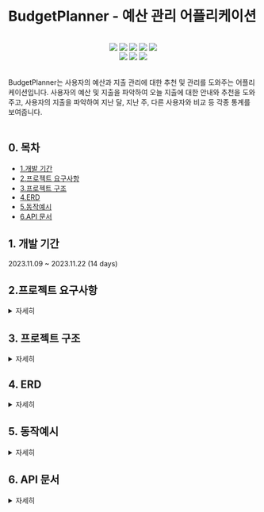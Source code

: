 # BudgetPlanner - 예산 관리 어플리케이션

<br>

<div align="center">
<img src="https://img.shields.io/badge/Java-ED8B00?style=for-the-badge&logo=openjdk&logoColor=white"/></a>
<img src="https://img.shields.io/badge/Spring Boot 3.1.5-6DB33F?style=for-the-badge&logo=spring&logoColor=white"/></a>
<img src="https://img.shields.io/badge/Spring Security-6DB33F?style=for-the-badge&logo=spring-security&logoColor=white"/></a>
<img src="https://img.shields.io/badge/Spring Data JPA-gray?style=for-the-badge&logoColor=white"/></a>
<img src="https://img.shields.io/badge/Junit-25A162?style=for-the-badge&logo=JUnit5&logoColor=white"/></a>
</div>
<div align="center">
<img src="https://img.shields.io/badge/MySQL 8-4479A1?style=for-the-badge&logo=MySQL&logoColor=white"/></a>
<img src="https://img.shields.io/badge/Discord-7289DA?style=for-the-badge&logo=discord&logoColor=white"/></a>
<img src="https://img.shields.io/badge/GitHub-100000?style=for-the-badge&logo=github&logoColor=white"/></a>
</div>

<br>

BudgetPlanner는 사용자의 예산과 지출 관리에 대한 추천 및 관리를 도와주는 어플리케이션입니다. 사용자의 예산 및 지출을 파악하여 오늘 지출에 대한 안내와 추천을 도와주고, 
사용자의 지출을 파악하여 지난 달, 지난 주, 다른 사용자와 비교 등 각종 통계를 보여줍니다. 
<br>
<br>

## 0. 목차
- [1.개발 기간](#1-개발-기간)
- [2.프로젝트 요구사항](#2-프로젝트-요구사항)
- [3.프로젝트 구조](#4-프로젝트-구조)
- [4.ERD](#5-erd)
- [5.동작예시](#6-동작예시)
- [6.API 문서](#7-api-document)

## 1. 개발 기간

2023.11.09 ~ 2023.11.22 (14 days)

## 2.프로젝트 요구사항
<details>
    <summary>자세히</summary>

- 사용자 (유저) 모듈
  - 회원가입 및 로그인 기능 구현.
  - JWT를 이용한 사용자 인증.

- 예산 설정 및 설계 (Budget) 모듈
  - 카테고리 설정 기능 구현.
  - 모든 카테고리 목록 조회 기능 구현.
  - 예산 설정 및 수정 기능 구현.
  - 예산 설계(추천) 기능 구현.

- 지출 기록 (Expense) 모듈
  - 지출 기록 생성, 수정, 삭제 기능 구현.
  - 지출 목록 조회 및 필터 기능 구현.
  - 지출 합계와 카테고리별 지출 합계 반환 기능 구현.
    
- 지출 컨설팅 (Consulting) 모듈
  - 오늘 지출 추천 및 안내 기능 구현.
  - 사용자 상황에 맞는 멘트 제공.
  - 알림 기능 선택 구현.

- 지출 통계 (Statistics) 모듈
  - Dummy 데이터 생성 기능 구현.
  - 지출 통계 조회 기능 구현.
    - 지난 달 대비 총액 및 카테고리 별 소비율 계산.
    - 지난 요일 대비 소비율 계산.
    - 다른 유저 대비 소비율 계산.
</details>

## 3. 프로젝트 구조

<details>
    <summary>자세히</summary>

```
└── BudgetPlanner
    ├── BudgetPlannerApplication.java
    ├── auth
    │   ├── config
    │   ├── controller
    │   ├── dto
    │   ├── filter
    │   ├── jwt
    │   └── service
    ├── budget
    │   ├── controller
    │   ├── dto
    │   ├── entity
    │   ├── repository
    │   └── service
    ├── common
    │   └── exception
    ├── expense
    │   ├── controller
    │   ├── dto
    │   ├── entity
    │   ├── repository
    │   └── service
    ├── expenseadvisor
    │   ├── controller
    │   ├── dto
    │   └── service
    ├── notification
    │   ├── scheduler
    │   └── service
    ├── statistics
    │   ├── controller
    │   ├── dto
    │   └── service
    └── user
        ├── entity
        └── repository

```

</details>

## 4. ERD

<details>
    <summary>자세히</summary>
  <img width="662" alt="스크린샷 2023-11-24 오후 5 43 24" src="https://github.com/cjw9506/BudgetPlanner/assets/63503519/9f699418-b02f-4f37-94a1-b1105499229c">

</details>

## 5. 동작예시

<details>
    <summary>자세히</summary>

  <img width="407" alt="스크린샷 2023-11-22 오전 1 30 57" src="https://github.com/cjw9506/BudgetPlanner/assets/63503519/efe0c1b0-f60c-4272-b7f8-2881c0febc13">
  
</details>

## 6. API 문서

<details>
  <summary>자세히</summary>

URL : `http://server:port/swagger-ui/index.html`

<img width="800" alt="스크린샷 2023-11-26 오후 9 33 32" src="https://github.com/cjw9506/BudgetPlanner/assets/63503519/28793e15-ce25-45a6-be06-3b6140f90b25">
  
</details>
